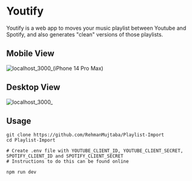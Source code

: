 # Youtify

Youtify is a web app to moves your music playlist between Youtube and Spotify, and also generates "clean" versions of those playlists.

## Mobile View
![localhost_3000_(iPhone 14 Pro Max)](https://github.com/RehmanMujtaba/Playlist-Import/assets/97486476/c015093b-b67e-47f1-a222-ce366cc1a37b)

## Desktop View

![localhost_3000_](https://github.com/RehmanMujtaba/Playlist-Import/assets/97486476/c5c4ba49-070e-4f44-a2ce-a78b66df6934)

## Usage

```
git clone https://github.com/RehmanMujtaba/Playlist-Import
cd Playlist-Import

# Create .env file with YOUTUBE_CLIENT_ID, YOUTUBE_CLIENT_SECRET, SPOTIFY_CLIENT_ID and SPOTIFY_CLIENT_SECRET
# Instructions to do this can be found online

npm run dev
```
